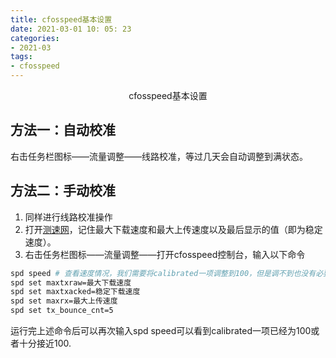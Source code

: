 ```yaml
---
title: cfosspeed基本设置 
date: 2021-03-01 10: 05: 23
categories:
- 2021-03
tags:
- cfosspeed
---
```

<center>cfosspeed基本设置 </center>

<!-- more -->

## 方法一：自动校准
右击任务栏图标——流量调整——线路校准，等过几天会自动调整到满状态。
## 方法二：手动校准
1. 同样进行线路校准操作
2. 打开[测速网](https://www.speedtest.cn/)，记住最大下载速度和最大上传速度以及最后显示的值（即为稳定速度）。
2. 右击任务栏图标——流量调整——打开cfosspeed控制台，输入以下命令
 ```bash
 spd speed # 查看速度情况，我们需要将calibrated一项调整到100，但是调不到也没有必要强求
 spd set maxtxraw=最大下载速度
 spd set maxtxacked=稳定下载速度
 spd set maxrx=最大上传速度
 spd set tx_bounce_cnt=5
 ```
 运行完上述命令后可以再次输入spd speed可以看到calibrated一项已经为100或者十分接近100.